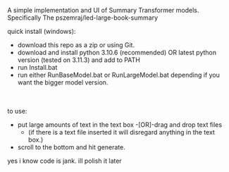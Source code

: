 A simple implementation and UI of Summary Transformer models. Specifically The pszemraj/led-large-book-summary

quick install (windows):<br />
- download this repo as a zip or using Git.
- download and install python 3.10.6 (recommended) OR latest python version (tested on 3.11.3) and add to PATH
- run Install.bat
- run either RunBaseModel.bat or RunLargeModel.bat depending if you want the bigger model version.

<br /><br />
to use:
- put large amounts of text in the text box -[OR]-drag and drop text files 
    - (if there is a text file inserted it will disregard anything in the text box.)
- scroll to the bottom and hit generate.

yes i know code is jank. ill polish it later